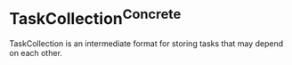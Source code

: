 # TaskCollection<sup>Concrete</sup>

TaskCollection is an intermediate format for storing tasks that may depend on each other.
